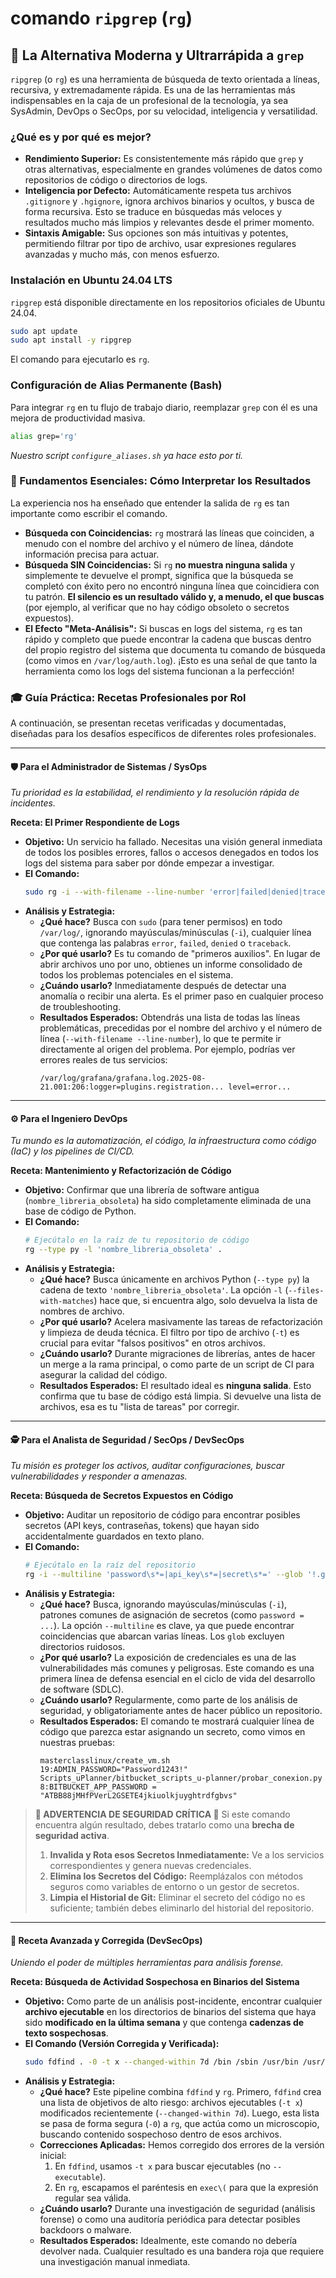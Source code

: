# comando `ripgrep` (`rg`)

## 🚀 La Alternativa Moderna y Ultrarrápida a `grep`

`ripgrep` (o `rg`) es una herramienta de búsqueda de texto orientada a líneas, recursiva, y extremadamente rápida. Es una de las herramientas más indispensables en la caja de un profesional de la tecnología, ya sea SysAdmin, DevOps o SecOps, por su velocidad, inteligencia y versatilidad.

### ¿Qué es y por qué es mejor?

-   **Rendimiento Superior:** Es consistentemente más rápido que `grep` y otras alternativas, especialmente en grandes volúmenes de datos como repositorios de código o directorios de logs.
-   **Inteligencia por Defecto:** Automáticamente respeta tus archivos `.gitignore` y `.hgignore`, ignora archivos binarios y ocultos, y busca de forma recursiva. Esto se traduce en búsquedas más veloces y resultados mucho más limpios y relevantes desde el primer momento.
-   **Sintaxis Amigable:** Sus opciones son más intuitivas y potentes, permitiendo filtrar por tipo de archivo, usar expresiones regulares avanzadas y mucho más, con menos esfuerzo.

### Instalación en Ubuntu 24.04 LTS

`ripgrep` está disponible directamente en los repositorios oficiales de Ubuntu 24.04.

```bash
sudo apt update
sudo apt install -y ripgrep
```
El comando para ejecutarlo es `rg`.

### Configuración de Alias Permanente (Bash)

Para integrar `rg` en tu flujo de trabajo diario, reemplazar `grep` con él es una mejora de productividad masiva.
```bash
alias grep='rg'
```
*Nuestro script `configure_aliases.sh` ya hace esto por ti.*

### 🧠 Fundamentos Esenciales: Cómo Interpretar los Resultados

La experiencia nos ha enseñado que entender la salida de `rg` es tan importante como escribir el comando.

* **Búsqueda con Coincidencias:** `rg` mostrará las líneas que coinciden, a menudo con el nombre del archivo y el número de línea, dándote información precisa para actuar.
* **Búsqueda SIN Coincidencias:** Si `rg` **no muestra ninguna salida** y simplemente te devuelve el prompt, significa que la búsqueda se completó con éxito pero no encontró ninguna línea que coincidiera con tu patrón. **El silencio es un resultado válido y, a menudo, el que buscas** (por ejemplo, al verificar que no hay código obsoleto o secretos expuestos).
* **El Efecto "Meta-Análisis":** Si buscas en logs del sistema, `rg` es tan rápido y completo que puede encontrar la cadena que buscas dentro del propio registro del sistema que documenta tu comando de búsqueda (como vimos en `/var/log/auth.log`). ¡Esto es una señal de que tanto la herramienta como los logs del sistema funcionan a la perfección!

### 🎓 Guía Práctica: Recetas Profesionales por Rol

A continuación, se presentan recetas verificadas y documentadas, diseñadas para los desafíos específicos de diferentes roles profesionales.

---

#### 🛡️ Para el Administrador de Sistemas / SysOps

*Tu prioridad es la estabilidad, el rendimiento y la resolución rápida de incidentes.*

**Receta: El Primer Respondiente de Logs**
* **Objetivo:** Un servicio ha fallado. Necesitas una visión general inmediata de todos los posibles errores, fallos o accesos denegados en todos los logs del sistema para saber por dónde empezar a investigar.
* **El Comando:**
    ```bash
    sudo rg -i --with-filename --line-number 'error|failed|denied|traceback' /var/log/
    ```
* **Análisis y Estrategia:**
    * **¿Qué hace?** Busca con `sudo` (para tener permisos) en todo `/var/log/`, ignorando mayúsculas/minúsculas (`-i`), cualquier línea que contenga las palabras `error`, `failed`, `denied` o `traceback`.
    * **¿Por qué usarlo?** Es tu comando de "primeros auxilios". En lugar de abrir archivos uno por uno, obtienes un informe consolidado de todos los problemas potenciales en el sistema.
    * **¿Cuándo usarlo?** Inmediatamente después de detectar una anomalía o recibir una alerta. Es el primer paso en cualquier proceso de troubleshooting.
    * **Resultados Esperados:** Obtendrás una lista de todas las líneas problemáticas, precedidas por el nombre del archivo y el número de línea (`--with-filename --line-number`), lo que te permite ir directamente al origen del problema. Por ejemplo, podrías ver errores reales de tus servicios:
        ```
        /var/log/grafana/grafana.log.2025-08-21.001:206:logger=plugins.registration... level=error...
        ```

---

#### ⚙️ Para el Ingeniero DevOps

*Tu mundo es la automatización, el código, la infraestructura como código (IaC) y los pipelines de CI/CD.*

**Receta: Mantenimiento y Refactorización de Código**
* **Objetivo:** Confirmar que una librería de software antigua (`nombre_libreria_obsoleta`) ha sido completamente eliminada de una base de código de Python.
* **El Comando:**
    ```bash
    # Ejecútalo en la raíz de tu repositorio de código
    rg --type py -l 'nombre_libreria_obsoleta' .
    ```
* **Análisis y Estrategia:**
    * **¿Qué hace?** Busca únicamente en archivos Python (`--type py`) la cadena de texto `'nombre_libreria_obsoleta'`. La opción `-l` (`--files-with-matches`) hace que, si encuentra algo, solo devuelva la lista de nombres de archivo.
    * **¿Por qué usarlo?** Acelera masivamente las tareas de refactorización y limpieza de deuda técnica. El filtro por tipo de archivo (`-t`) es crucial para evitar "falsos positivos" en otros archivos.
    * **¿Cuándo usarlo?** Durante migraciones de librerías, antes de hacer un merge a la rama principal, o como parte de un script de CI para asegurar la calidad del código.
    * **Resultados Esperados:** El resultado ideal es **ninguna salida**. Esto confirma que tu base de código está limpia. Si devuelve una lista de archivos, esa es tu "lista de tareas" por corregir.

---

#### 🕵️ Para el Analista de Seguridad / SecOps / DevSecOps

*Tu misión es proteger los activos, auditar configuraciones, buscar vulnerabilidades y responder a amenazas.*

**Receta: Búsqueda de Secretos Expuestos en Código**
* **Objetivo:** Auditar un repositorio de código para encontrar posibles secretos (API keys, contraseñas, tokens) que hayan sido accidentalmente guardados en texto plano.
* **El Comando:**
    ```bash
    # Ejecútalo en la raíz del repositorio
    rg -i --multiline 'password\s*=|api_key\s*=|secret\s*=' --glob '!.git' --glob '!*.lock'
    ```
* **Análisis y Estrategia:**
    * **¿Qué hace?** Busca, ignorando mayúsculas/minúsculas (`-i`), patrones comunes de asignación de secretos (como `password = ...`). La opción `--multiline` es clave, ya que puede encontrar coincidencias que abarcan varias líneas. Los `glob` excluyen directorios ruidosos.
    * **¿Por qué usarlo?** La exposición de credenciales es una de las vulnerabilidades más comunes y peligrosas. Este comando es una primera línea de defensa esencial en el ciclo de vida del desarrollo de software (SDLC).
    * **¿Cuándo usarlo?** Regularmente, como parte de los análisis de seguridad, y obligatoriamente antes de hacer público un repositorio.
    * **Resultados Esperados:** El comando te mostrará cualquier línea de código que parezca estar asignando un secreto, como vimos en nuestras pruebas:
        ```
        masterclasslinux/create_vm.sh
        19:ADMIN_PASSWORD="Password1243!"
        Scripts_uPlanner/bitbucket_scripts_u-planner/probar_conexion.py
        8:BITBUCKET_APP_PASSWORD = "ATBB88jMHfPVerL2GSETE4jkiuolkjuyghtrdfgbvs"
        ```
> **🚨 ADVERTENCIA DE SEGURIDAD CRÍTICA 🚨**
> Si este comando encuentra algún resultado, debes tratarlo como una **brecha de seguridad activa**.
>
> 1.  **Invalida y Rota esos Secretos Inmediatamente:** Ve a los servicios correspondientes y genera nuevas credenciales.
> 2.  **Elimina los Secretos del Código:** Reemplázalos con métodos seguros como variables de entorno o un gestor de secretos.
> 3.  **Limpia el Historial de Git:** Eliminar el secreto del código no es suficiente; también debes eliminarlo del historial del repositorio.

---

#### 🧬 Receta Avanzada y Corregida (DevSecOps)

*Uniendo el poder de múltiples herramientas para análisis forense.*

**Receta: Búsqueda de Actividad Sospechosa en Binarios del Sistema**
* **Objetivo:** Como parte de un análisis post-incidente, encontrar cualquier **archivo ejecutable** en los directorios de binarios del sistema que haya sido **modificado en la última semana** y que contenga **cadenzas de texto sospechosas**.
* **El Comando (Versión Corregida y Verificada):**
    ```bash
    sudo fdfind . -0 -t x --changed-within 7d /bin /sbin /usr/bin /usr/sbin | xargs -0 sudo rg -i --with-filename 'eval|base64_decode|exec\('
    ```
* **Análisis y Estrategia:**
    * **¿Qué hace?** Este pipeline combina `fdfind` y `rg`. Primero, `fdfind` crea una lista de objetivos de alto riesgo: archivos ejecutables (`-t x`) modificados recientemente (`--changed-within 7d`). Luego, esta lista se pasa de forma segura (`-0`) a `rg`, que actúa como un microscopio, buscando contenido sospechoso dentro de esos archivos.
    * **Correcciones Aplicadas:** Hemos corregido dos errores de la versión inicial:
        1.  En `fdfind`, usamos `-t x` para buscar ejecutables (no `--executable`).
        2.  En `rg`, escapamos el paréntesis en `exec\(` para que la expresión regular sea válida.
    * **¿Cuándo usarlo?** Durante una investigación de seguridad (análisis forense) o como una auditoría periódica para detectar posibles backdoors o malware.
    * **Resultados Esperados:** Idealmente, este comando no debería devolver nada. Cualquier resultado es una bandera roja que requiere una investigación manual inmediata.
